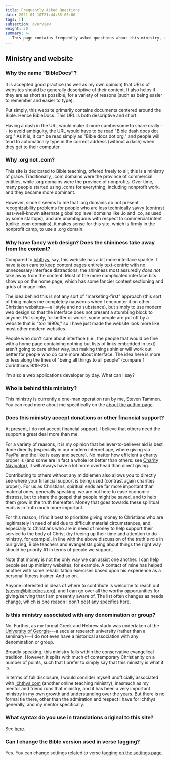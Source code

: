 ```yaml
---
title: Frequently Asked Questions
date: 2021-01-10T21:44:35-05:00
tags: []
subsection: overview
weight: 30
summary: >-
   This page contains frequently asked questions about this ministry, and my responses to said questions.
---
```


## Ministry and website

### Why the name "BibleDocs"?

It is accepted good practice (as well as my own opinion) that URLs of websites should be generally descriptive of their content. It also helps if they are as short as possible, for a variety of reasons (such as being easier to remember and easier to type).

Put simply, this website primarily contains documents <!-- (HTML, PDF, ePub, etc.) -->centered around the Bible. Hence BibleDocs. This URL is both descriptive and short.

Having a dash in the URL would make it more cumbersome to share orally -- to avoid ambiguity, the URL would have to be read "Bible dash docs dot org." As it is, it can be read simply as "Bible docs dot org," and people will tend to automatically type in the correct address (without a dash) when they get to their computer.

### Why .org not .com?

This site is dedicated to Bible teaching, offered freely to all; this is a ministry of grace. Traditionally, .com domains were the province of commercial entities, while .org domains were the province of nonprofits. Over time, many people started using .coms for everything, including nonprofit work, and they became more dominant.

However, since it seems to me that .org domains do not present recognizability problems for people who are less technically savvy (contrast less-well-known alternate global top level domains like .io and .co, as used by some startups), and are unambiguous with respect to commercial intent (unlike .com domains), it makes sense for this site, which is firmly in the nonprofit camp, to use a .org domain.

### Why have fancy web design? Does the shininess take away from the content?

Compared to [Ichthys](https://ichthys.com/), say, this website has a bit more interface sparkle. I have taken care to keep content pages entirely text-centric with no unnecessary interface distractions; the shininess most assuredly *does not* take away from the content. Most of the more complicated interface bits show up on the home page, which has some fancier content sectioning and grids of image links.

The idea behind this is not any sort of "marketing-first" approach (this sort of thing makes me completely nauseous when I encounter it on other Christian websites---all style and no substance), but simply to use modern web design so that the interface does not present a stumbling block to anyone. Put simply, for better or worse, some people are put off by a website that is "too 1990s," so I have just made the website look more like most other modern websites.

People who don't care about interface (i.e., the people that would be fine with a home page containing nothing but lists of links embedded in text) aren't going to care either way, but making things shinier will work out better for people who do care more about interface. The idea here is more or less along the lines of "being all things to all people" (compare 1 Corinthians 9:19-23).

I'm also a web applications developer by day. What can I say?

### Who is behind this ministry?

This ministry is currently a one-man operation run by me, Steven Tammen. You can read more about me specifically on the [about the author page](/about-the-author).

### Does this ministry accept donations or other financial support?

<!--

No. This is a ministry of grace -- offered freely to all -- with no expectation of compensation. I work a normal job to support myself while providing these materials to the Church as my true calling in life. Compare Paul's tentmaking, 1 Corinthians 9. (Paul, I'm sure, was much better at this balance than I am).

As that chapter makes clear, there is nothing wrong with pastor-teachers being paid for their efforts. For various reasons, I have chosen the path I have. Among other things, being financially independent allows me to be completely outspoken about issues that I might otherwise be hesitant to speak up about, as doing so could compromise my livelihood if I were a full-time pastor. (Unfortunate as this reality is).

-->

At present, I do not accept financial support. I believe that others need the support a great deal more than me.

For a variety of reasons, it is my opinion that believer-to-believer aid is best done directly (especially in our modern internet age, where giving via [PayPal](https://www.paypal.com/us/home) and the like is easy and secure). No matter how efficient a charity proper is (and some are in fact a whole lot better than others: see [Charity Navigator](https://www.charitynavigator.org/)), it will always have a lot more overhead than direct giving.

Contributing to others without any middlemen also allows you to directly see where your financial support is being used (contrast again charities proper). For us as Christians, spiritual ends are far more important than material ones; generally speaking, we are not here to ease economic distress, but to share the gospel that people might be saved, and to help them grow in the truth thereafter. Money that goes towards these spiritual ends is in truth much more important.

For this reason, I find it best to prioritize giving money to Christians who are legitimately in need of aid due to difficult material circumstances, and especially to Christians who are in need of money to help support their service to the body of Christ (by freeing up their time and attention to do ministry, for example). In line with the above discussion of the truth's role in our giving, Bible teachers and evangelists going about things the right way should be priority #1 in terms of people we support.

Note that money is not the only way we can assist one another. I can help people set up ministry websites, for example. A contact of mine has helped another with some rehabilitation exercises based upon his experience as a personal fitness trainer. And so on.

Anyone interested in ideas of where to contribute is welcome to reach out ([steven@bibledocs.org](mailto:steven@bibledocs.org)), and I can go over all the worthy opportunities for giving/serving that I am presently aware of. The list often changes as needs change, which is one reason I don't post any specifics here.

### Is this ministry associated with any denomination or group?

No. Further, as my formal Greek and Hebrew study was undertaken at the [University of Georgia](https://www.uga.edu/)---a secular research university (rather than a seminary)---I do not even have a historical association with any denomination or group.

Broadly speaking, this ministry falls within the conservative evangelical tradition. However, it splits with much of contemporary Christianity on a number of points, such that I prefer to simply say that this ministry is what it is.

In terms of full disclosure, I would consider myself unofficially associated with [Ichthys.com](https://ichthys.com) (another online teaching ministry), inasmuch as my mentor and friend runs that ministry, and it has been a very important ministry in my own growth and understanding over the years. But there is no formal tie there, other than the admiration and respect I have for Ichthys generally, and my mentor specifically.

### What syntax do you use in translations original to this site?

See [here](/about-the-site/content-organization/#original-translations).

<!--

### Why pages for video guides?

Unlike most content on this site, which is all text [due to the enormous advantages text has as a study medium](/site/this-site-focuses-on-the-written-medium/), the actual content of guides is primarily video-based, since videos are objectively better for guides (which really ought to “show” rather than “tell”). So why even bother having this section on the site, and instead just leave all the organization of videos on YouTube?

Two big reasons. First, if I ever want to update a guide by uploading an updated video and subsequently unlisting the old video (so it doesn’t appear on my YouTube profile, but also doesn’t break already-existing links to it; compare [301 redirects of URLs](https://blog.hubspot.com/blog/tabid/6307/bid/7430/What-is-a-301-Redirect-and-Why-Should-You-Care.aspx)), it is beneficial to preserve the same URL for the guide. If people link to the URL of the guide page on my website, then when I update the guide, while the video may have changed to some degree, *they never have to manually update their links* to point to the most up-to-date version of the guide. From their perspective, it happens transparently, minimizing work for them. I benefit by (primarily) having only the most recent versions of my content receiving link traffic.

Second, while it is true that video guides make lots of sense, it is very common for me to want to discuss things brought up in a guide or tangentially related to a guide in more detail. Keeping such discussion (that doesn’t benefit from the video medium in the same way as actual guide content — like demonstrations and such — does) in text means it receives all the benefits of text as a medium, as above, and also, importantly, *keeps it out of the video*. Keeping guide videos short, focused, and to-the-point is extremely important. While it would be possible to put some of this “guide-related content” in the description of YouTube videos, it is better to put it on the site, where there is much more flexibility (e.g., I can actually use hyperlinks with link text, use images, have sections with different background colors, etc.) and it can take advantage of the (completely automatic) creation of section header links and a table of contents that readers can use in linking to specific parts of the page.

-->

### Can I change the Bible version used in verse tagging?

Yes. You can change settings related to verse tagging [on the settings page](/settings/#reftagger-settings).

<!--

## Connections and associations

I personally maintain a private address book containing the names, expertise/background and/or interests, and contact info for various people who are readers or contacts of this ministry. This (not publicly visible) address book serves as the basis for the [contact network](/contact-network) associated with this ministry, through which I may be able to connect believers I know with one another based on need and interest. If there is specific expertise/background and/or interests you have that you are willing to share with the Body of Christ, you can email me ([steven@bibledocs.org](mailto:steven@bibledocs.org)) and I will make sure to take note of it and send people your way as appropriate.

 -->